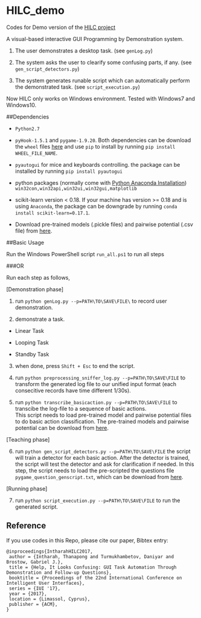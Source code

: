 # HILC_demo
Codes for Demo version of the [HILC project](http://visual.cs.ucl.ac.uk/pubs/HILC/index.html)

A visual-based interactive GUI Programming by Demonstration system.

1. The user demonstrates a desktop task. (see `genLog.py`)

2. The system asks the user to clearify some confusing parts, if any. (see `gen_script_detectors.py`)

3. The system generates runable script which can automatically perform the demonstrated task. (see `script_execution.py`)

Now HILC only works on Windows environment. Tested with Windows7 and Windows10.

##Dependencies
  * `Python2.7`

  * `pyHook-1.5.1` and `pygame-1.9.20`. Both dependencies can be download the `wheel` files [here](https://drive.google.com/drive/folders/0BxWU2fKZbtBYUFdPWk0xSFFvTFU?usp=sharing) and use `pip` to install by running `pip install WHEEL_FILE_NAME`.

  * `pyautogui` for mice and keyboards controlling. the package can be installed by running `pip install pyautogui`

  * python packages (normally come with [Python Anaconda Installation](https://www.continuum.io/downloads)) `win32con,win32api,win32ui,win32gui,matplotlib`

  * scikit-learn version < 0.18. If your machine has version >= 0.18 and is using `Anaconda`, the package can be downgrade by running `conda install scikit-learn=0.17.1`.

  * Download pre-trained models (.pickle files) and pairwise potential (.csv file) from [here](https://drive.google.com/drive/folders/0BxWU2fKZbtBYUFdPWk0xSFFvTFU?usp=sharing).

##Basic Usage

Run the Windows PowerShell script `run_all.ps1` to run all steps

###OR

Run each step as follows,

[Demonstration phase]

1. run `python genLog.py --p=PATH\TO\SAVE\FILE\` to record user demonstration.

2. demonstrate a task.
   
  * Linear Task

  * Looping Task

  * Standby Task

3. when done, press `Shift + Esc` to end the script.

4. run `python preprocessing_sniffer_log.py --p=PATH\TO\SAVE\FILE` to transform the generated log file to our unified input format (each consecitive records have time different 1/30s).

5. run `python transcribe_basicaction.py --p=PATH\TO\SAVE\FILE` to transcibe the log-file to a sequence of basic actions. <br/>
This script needs to load pre-trained model and pairwise potential files to do basic action classification. The pre-trained models and pairwise potential can be download from [here](https://drive.google.com/drive/folders/0BxWU2fKZbtBYUFdPWk0xSFFvTFU?usp=sharing).

[Teaching phase]

6. run `python gen_script_detectors.py --p=PATH\TO\SAVE\FILE` the script will train a detector for each basic action. After the detector is trained, the script will test the detector and ask for clarification if needed. In this step, the script needs to load the pre-scripted the questions file `pygame_question_genscript.txt`, which can be download from [here](https://drive.google.com/drive/folders/0BxWU2fKZbtBYUFdPWk0xSFFvTFU?usp=sharing).

[Running phase]

7. run `python script_execution.py --p=PATH\TO\SAVE\FILE` to run the generated script.

## Reference
If you use codes in this Repo, please cite our paper, Bibtex entry:
```
@inproceedings{IntharahHILC2017,
 author = {Intharah, Thanapong and Turmukhambetov, Daniyar and Brostow, Gabriel J.},
 title = {Help, It Looks Confusing: GUI Task Automation Through Demonstration and Follow-up Questions},
 booktitle = {Proceedings of the 22nd International Conference on Intelligent User Interfaces},
 series = {IUI '17},
 year = {2017},
 location = {Limassol, Cyprus},
 publisher = {ACM},
} 
```
